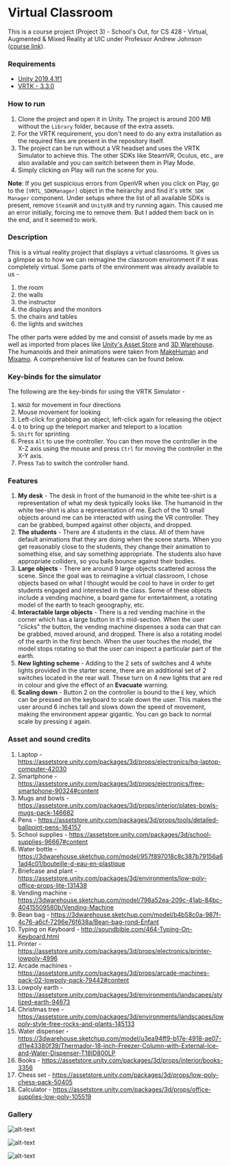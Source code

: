 # Virtual Classroom

This is a course project (Project 3) - School's Out, for CS 428 - Virtual, Augmented & Mixed Reality at UIC under Professor Andrew Johnson ([course link](https://www.evl.uic.edu/aej/428/)). 

### Requirements

* [Unity 2019.4.1f1](https://unity3d.com/get-unity/download)
* [VRTK - 3.3.0](https://github.com/ExtendRealityLtd/VRTK/tree/3.3.0)

### How to run

1. Clone the project and open it in Unity. The project is around 200 MB without the ```Library``` folder, because of the extra assets.
2. For the VRTK requirement, you don't need to do any extra installation as the required files are present in the repository itself.
3. The project can be run without a VR headset and uses the VRTK Simulator to achieve this. The other SDKs like SteamVR, Oculus, etc., are also available and you can switch between them in Play Mode. 
4. Simply clicking on Play will run the scene for you.

__Note__: If you get suspicious errors from OpenVR when you click on Play, go to the ```[VRTL_SDKManager]``` object in the heirarchy and find it's ```VRTK_SDK Manager``` component. Under setups where the list of all available SDKs is present, remove ```SteamVR``` and ```UnityXR``` and try running again. This caused me an error initially, forcing me to remove them. But I added them back on in the end, and it seemed to work.

### Description

This is a virtual reality project that displays a virtual classrooms. It gives us a glimpse as to how we can reimagine the classroom environment if it was completely virtual. Some parts of the environment was already available to us -

1. the room
2. the walls
3. the instructor
4. the displays and the monitors
5. the chairs and tables
6. the lights and switches

The other parts were added by me and consist of assets made by me as well as imported from places like [Unity's Asset Store](https://assetstore.unity.com/) and [3D Warehouse](https://3dwarehouse.sketchup.com/). The humanoids and their animations were taken from [MakeHuman](http://www.makehumancommunity.org/) and [Mixamo](mixamo.com). A comprehensive list of features can be found below.

### Key-binds for the simulator

The following are the key-binds for using the VRTK Simulator - 

1. ```WASD``` for movement in four directions
2. Mouse movement for looking
3. Left-click for grabbing an object, left-click again for releasing the object
4. ```Q``` to bring up the teleport marker and teleport to a location
5. ```Shift``` for sprinting
6. Press ```Alt``` to use the controller. You can then move the controller in the X-Z axis using the mouse and press ```Ctrl``` for moving the controller in the X-Y axis.
7. Press ```Tab``` to switch the controller hand.

### Features

1. __My desk__ - The desk in front of the humanoid in the white tee-shirt is a representation of what my desk typically looks like. The humanoid in the white tee-shirt is also a representation of me. Each of the 10 small objects around me can be interacted with using the VR controller. They can be grabbed, bumped against other objects, and dropped. 
2. __The students__ - There are 4 students in the class. All of them have default animations that they are doing when the scene starts. When you get reasonably close to the students, they change their animation to something else, and say something appropriate. The students also have appropriate colliders, so you balls bounce against their bodies.
3. __Large objects__ - There are around 9 large objects scattered across the scene. Since the goal was to reimagine a virtual classroom, I chose objects based on what I thought would be cool to have in order to get students engaged and interested in the class. Some of these objects include a vending machine, a board game for entertainment, a rotating model of the earth to teach geoography, etc. 
4. __Interactable large objects__ - There is a red vending machine in the corner which has a large button in it's mid-section. When the user "clicks" the button, the vending machine dispenses a soda can that can be grabbed, moved around, and dropped. There is also a rotating model of the earth in the first bench. When the user touches the model, the model stops rotating so that the user can inspect a particular part of the earth.
5. __New lighting scheme__ - Adding to the 2 sets of switches and 4 white lights provided in the starter scene, there are an additional set of 2 switches located in the rear wall. These turn on 4 new lights that are red in colour and give the effect of an __Evacuate__ warning. 
6. __Scaling down__ - Button 2 on the controller is bound to the ```E``` key, which can be pressed on the keyboard to scale down the user. This makes the user around 6 inches tall and slows down the speed of movement, making the environment appear gigantic. You can go back to normal scale by pressing ```E``` again.  

### Asset and sound credits 

1. Laptop - https://assetstore.unity.com/packages/3d/props/electronics/hq-laptop-computer-42030
2. Smartphone - https://assetstore.unity.com/packages/3d/props/electronics/free-smartphone-90324#content
3. Mugs and bowls - https://assetstore.unity.com/packages/3d/props/interior/plates-bowls-mugs-pack-146682
3. Pens - https://assetstore.unity.com/packages/3d/props/tools/detailed-ballpoint-pens-164157
4. School supplies - https://assetstore.unity.com/packages/3d/school-supplies-96667#content
5. Water bottle - https://3dwarehouse.sketchup.com/model/957f897018c8c387b79156a61ad4c01/bouteille-d-eau-en-plastique
6. Briefcase and plant - https://assetstore.unity.com/packages/3d/environments/low-poly-office-props-lite-131438
7. Vending machine - https://3dwarehouse.sketchup.com/model/798a52ea-209c-41ab-84bc-40415509580b/Vending-Machine
8. Bean bag - https://3dwarehouse.sketchup.com/model/b4b58c0a-987f-4c76-a6cf-7296e76f638a/Bean-bag-rond-Enfant
9. Typing on Keyboard - http://soundbible.com/464-Typing-On-Keyboard.html
10. Printer - https://assetstore.unity.com/packages/3d/props/electronics/printer-lowpoly-4996
11. Arcade machines - https://assetstore.unity.com/packages/3d/props/arcade-machines-pack-02-lowpoly-pack-79442#content
12. Lowpoly earth - https://assetstore.unity.com/packages/3d/environments/landscapes/stylized-earth-94673
13. Christmas tree - https://assetstore.unity.com/packages/3d/environments/landscapes/lowpoly-style-free-rocks-and-plants-145133
14. Water dispenser - https://3dwarehouse.sketchup.com/model/u3ea94ff9-b17e-4918-ae07-d11e43380f39/Thermador-18-inch-Freezer-Column-with-External-Ice-and-Water-Dispenser-T18ID800LP
15. Books - https://assetstore.unity.com/packages/3d/props/interior/books-3356
16. Chess set - https://assetstore.unity.com/packages/3d/props/low-poly-chess-pack-50405
17. Calculator - https://assetstore.unity.com/packages/3d/props/office-supplies-low-poly-105519

### Gallery

![alt-text](readme-resources/screenshot-1.png)

![alt-text](readme-resources/screenshot-2.png)

![alt-text](readme-resources/screenshot-3.png)